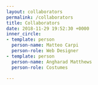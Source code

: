```yaml
---
layout: collaborators
permalink: /collaborators
title: Collaborators
date: 2018-11-29 19:52:30 +0000
inner_circle:
- template: person
  person-name: Matteo Carpi
  person-role: Web Designer
- template: person
  person-name: Angharad Matthews
  person-role: Costumes

---
```

